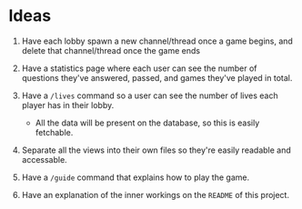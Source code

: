 # Ideas

1. Have each lobby spawn a new channel/thread once a game begins, and delete that channel/thread once the game ends

2. Have a statistics page where each user can see the number of questions they've answered, passed, and games they've played in total.

3. Have a `/lives` command so a user can see the number of lives each player has in their lobby.
    - All the data will be present on the database, so this is easily fetchable.

4. Separate all the views into their own files so they're easily readable and accessable.

5. Have a `/guide` command that explains how to play the game.

6. Have an explanation of the inner workings on the `README` of this project.